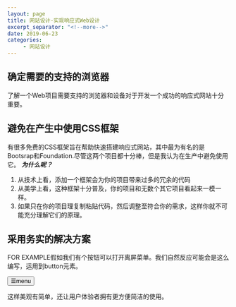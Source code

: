```yaml
---
layout: page
title: 网站设计-实现响应式Web设计
excerpt_separator: "<!--more-->"
date: 2019-06-23
categories:
     - 网站设计
---
```


## 确定需要的支持的浏览器
了解一个Web项目需要支持的浏览器和设备对于开发一个成功的响应式网站十分重要。
<!--more-->
## 避免在产生中使用CSS框架
有很多免费的CSS框架旨在帮助快速搭建响应式网站，其中最为有名的是Bootsrap和Foundation.尽管这两个项目都十分棒，但是我认为在生产中避免使用它。
***为什么呢？***
1. 从技术上看，添加一个框架会为你的项目带来过多的冗余的代码
2. 从美学上看，这种框架十分普及，你的项目和无数个其它项目看起来一模一样。
3. 如果只在你的项目理复制粘贴代码，然后调整至符合你的需求，这样你就不可能充分理解它们的原理。
 
## 采用务实的解决方案
FOR EXAMPLE假如我们有个按钮可以打开离屏菜单。我们自然反应可能会是这么编写，运用到button元素。

<button class="menu-toggle js-activate-off-canvas-menu">
<span aria-label="site navigation">&#9776;</span>menu
</button> 

这样美观有简单，还让用户体验者拥有更方便简洁的使用。